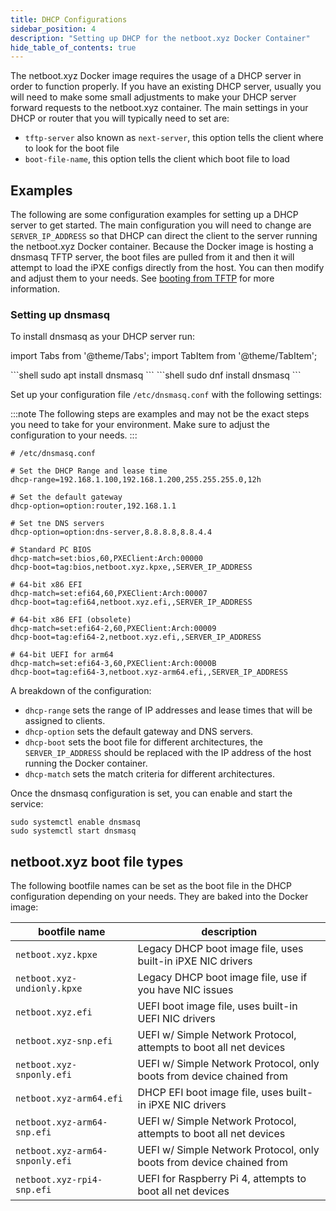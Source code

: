 ```yaml
---
title: DHCP Configurations
sidebar_position: 4
description: "Setting up DHCP for the netboot.xyz Docker Container"
hide_table_of_contents: true
---
```


The netboot.xyz Docker image requires the usage of a DHCP server in order to function properly. If you have an existing DHCP server, usually you will need to make some small adjustments to make your DHCP server forward requests to the netboot.xyz container. The main settings in your DHCP or router that you will typically need to set are:

* `tftp-server` also known as `next-server`, this option tells the client where to look for the boot file
* `boot-file-name`, this option tells the client which boot file to load

## Examples

The following are some configuration examples for setting up a DHCP server to get started. The main configuration you will need to change are `SERVER_IP_ADDRESS` so that DHCP can direct the client to the server running the netboot.xyz Docker container. Because the Docker image is hosting a dnsmasq TFTP server, the boot files are pulled from it and then it will attempt to load the iPXE configs directly from the host. You can then modify and adjust them to your needs. See [booting from TFTP](https://netboot.xyz/docs/booting/tftp/) for more information.

### Setting up dnsmasq

To install dnsmasq as your DHCP server run:

import Tabs from '@theme/Tabs';
import TabItem from '@theme/TabItem';

<Tabs>
  <TabItem value="deb" label="Debian and Ubuntu" default>
    ```shell
    sudo apt install dnsmasq
    ```
  </TabItem>
  <TabItem value="rhel" label="Redhat Based">
    ```shell
    sudo dnf install dnsmasq
    ```
  </TabItem>
</Tabs>

Set up your configuration file `/etc/dnsmasq.conf` with the following settings:

:::note
The following steps are examples and may not be the exact steps you need to take for your environment. Make sure to adjust the configuration to your needs.
:::

```shell
# /etc/dnsmasq.conf

# Set the DHCP Range and lease time
dhcp-range=192.168.1.100,192.168.1.200,255.255.255.0,12h

# Set the default gateway
dhcp-option=option:router,192.168.1.1

# Set tne DNS servers
dhcp-option=option:dns-server,8.8.8.8,8.8.4.4

# Standard PC BIOS
dhcp-match=set:bios,60,PXEClient:Arch:00000
dhcp-boot=tag:bios,netboot.xyz.kpxe,,SERVER_IP_ADDRESS

# 64-bit x86 EFI
dhcp-match=set:efi64,60,PXEClient:Arch:00007
dhcp-boot=tag:efi64,netboot.xyz.efi,,SERVER_IP_ADDRESS

# 64-bit x86 EFI (obsolete)
dhcp-match=set:efi64-2,60,PXEClient:Arch:00009
dhcp-boot=tag:efi64-2,netboot.xyz.efi,,SERVER_IP_ADDRESS

# 64-bit UEFI for arm64
dhcp-match=set:efi64-3,60,PXEClient:Arch:0000B
dhcp-boot=tag:efi64-3,netboot.xyz-arm64.efi,,SERVER_IP_ADDRESS
```

A breakdown of the configuration:

- `dhcp-range` sets the range of IP addresses and lease times that will be assigned to clients.
- `dhcp-option` sets the default gateway and DNS servers.
- `dhcp-boot` sets the boot file for different architectures, the `SERVER_IP_ADDRESS` should be replaced with the IP address of the host running the Docker container.
- `dhcp-match` sets the match criteria for different architectures.

Once the dnsmasq configuration is set, you can enable and start the service:

```shell
sudo systemctl enable dnsmasq
sudo systemctl start dnsmasq
```

## netboot.xyz boot file types

The following bootfile names can be set as the boot file in the DHCP configuration depending on your needs. They are baked into the Docker image:

| bootfile name                   | description                                                          |
| --------------------------------|----------------------------------------------------------------------|
| `netboot.xyz.kpxe`              | Legacy DHCP boot image file, uses built-in iPXE NIC drivers          |
| `netboot.xyz-undionly.kpxe`     | Legacy DHCP boot image file, use if you have NIC issues              |
| `netboot.xyz.efi`               | UEFI boot image file, uses built-in UEFI NIC drivers                 |
| `netboot.xyz-snp.efi`           | UEFI w/ Simple Network Protocol, attempts to boot all net devices    |
| `netboot.xyz-snponly.efi`       | UEFI w/ Simple Network Protocol, only boots from device chained from |
| `netboot.xyz-arm64.efi`         | DHCP EFI boot image file, uses built-in iPXE NIC drivers             |
| `netboot.xyz-arm64-snp.efi`     | UEFI w/ Simple Network Protocol, attempts to boot all net devices    |
| `netboot.xyz-arm64-snponly.efi` | UEFI w/ Simple Network Protocol, only boots from device chained from |
| `netboot.xyz-rpi4-snp.efi`      | UEFI for Raspberry Pi 4, attempts to boot all net devices            |
